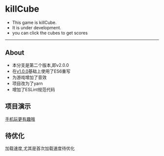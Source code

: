 # killCube
- This game is killCube.
- It is under development.
- you can click the cubes to get scores

***********************

## **About**

- 本分支是第二个版本,即v2.0.0
- 在[v1.0.0](https://github.com/iamsail/killCube/tree/v1.0.0)基础上使用了ES6重写
- 为游戏增加了音效
- 项目改为了yarn
- 增加了ESLint规范代码

## **项目演示**

[手机玩更有趣哦](http://www.sail.name/killCube/)


## **待优化**

加载速度,尤其是首次加载速度待优化



